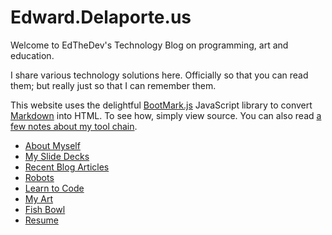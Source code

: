 # Edward.Delaporte.us

Welcome to EdTheDev's Technology Blog on programming, art and education.

I share various technology solutions here. Officially so that you can read them; but really just so that I can remember them.

This website uses the delightful [BootMark.js][1] JavaScript library to convert [Markdown](http://daringfireball.net/projects/markdown/) into HTML. To see how, simply view source. 
You can also read [a few notes about my tool chain](tech.html).

[1]: https://github.com/obedm503/bootmark

- [About Myself](/me)
- [My Slide Decks](/slides)
- [Recent Blog Articles](blog2020)
- [Robots](robots)
- [Learn to Code](learn2code)
- [My Art](/gallery.html)
- [Fish Bowl](/fishbowl.html)
- [Resume](/resume.html)
